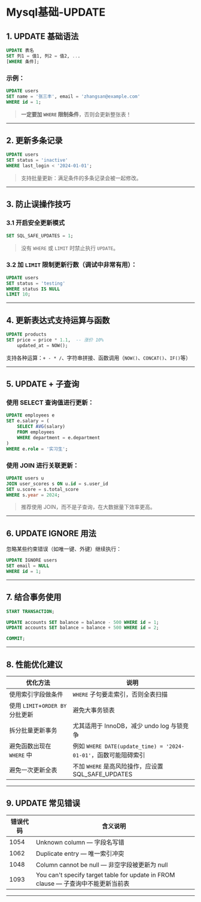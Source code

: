 # Mysql基础-UPDATE

## 1. UPDATE 基础语法

```sql
UPDATE 表名
SET 列1 = 值1, 列2 = 值2, ...
[WHERE 条件];
```

### 示例：
```sql
UPDATE users
SET name = '张三丰', email = 'zhangsan@example.com'
WHERE id = 1;
```

> **一定要加 `WHERE` 限制条件**，否则会更新整张表！

---

## 2. 更新多条记录

```sql
UPDATE users
SET status = 'inactive'
WHERE last_login < '2024-01-01';
```

> 支持批量更新：满足条件的多条记录会被一起修改。

---

## 3. 防止误操作技巧

### 3.1 开启安全更新模式

```sql
SET SQL_SAFE_UPDATES = 1;
```

> 没有 `WHERE` 或 `LIMIT` 时禁止执行 `UPDATE`。

### 3.2 加 `LIMIT` 限制更新行数（调试中非常有用）：

```sql
UPDATE users
SET status = 'testing'
WHERE status IS NULL
LIMIT 10;
```

---

## 4. 更新表达式支持运算与函数

```sql
UPDATE products
SET price = price * 1.1,  -- 涨价 10%
    updated_at = NOW();
```

支持各种运算：`+ - * /`、字符串拼接、函数调用（`NOW()`、`CONCAT()`、`IF()`等）

---

## 5. UPDATE + 子查询

### 使用 SELECT 查询值进行更新：

```sql
UPDATE employees e
SET e.salary = (
    SELECT AVG(salary)
    FROM employees
    WHERE department = e.department
)
WHERE e.role = '实习生';
```

### 使用 JOIN 进行关联更新：

```sql
UPDATE users u
JOIN user_scores s ON u.id = s.user_id
SET u.score = s.total_score
WHERE s.year = 2024;
```

> 推荐使用 JOIN，而不是子查询，在大数据量下效率更高。

---

## 6. UPDATE IGNORE 用法

忽略某些约束错误（如唯一键、外键）继续执行：

```sql
UPDATE IGNORE users
SET email = NULL
WHERE id = 1;
```

---

## 7. 结合事务使用

```sql
START TRANSACTION;

UPDATE accounts SET balance = balance - 500 WHERE id = 1;
UPDATE accounts SET balance = balance + 500 WHERE id = 2;

COMMIT;
```


---

## 8. 性能优化建议

| 优化方法                       | 说明                                               |
|-------------------------------|----------------------------------------------------|
| 使用索引字段做条件            | `WHERE` 子句要走索引，否则全表扫描                |
| 使用 `LIMIT`+`ORDER BY` 分批更新 | 避免大事务锁表                                     |
| 拆分批量更新事务              | 尤其适用于 InnoDB，减少 undo log 与锁竞争         |
| 避免函数出现在 `WHERE` 中     | 例如 `WHERE DATE(update_time) = '2024-01-01'`，函数可能阻碍索引 |
| 避免一次更新全表              | 不加 `WHERE` 是高风险操作，应设置 SQL_SAFE_UPDATES |

---

## 9. UPDATE 常见错误

| 错误代码 | 含义说明                               |
|----------|----------------------------------------|
| 1054     | Unknown column — 字段名写错            |
| 1062     | Duplicate entry — 唯一索引冲突         |
| 1048     | Column cannot be null — 非空字段被更新为 null |
| 1093     | You can't specify target table for update in FROM clause — 子查询中不能更新当前表 |

---

